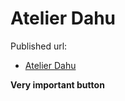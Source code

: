 # Atelier Dahu

Published url:
- [Atelier Dahu](https://atelierdahu.github.io/dahu/) 

**Very important button**
<div class="num-button-container" data-sabo-id="687"></div>
